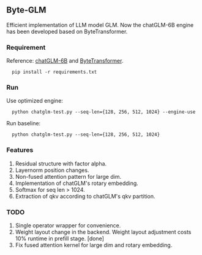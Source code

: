 ## Byte-GLM
  Efficient implementation of LLM model GLM. Now the chatGLM-6B engine has been developed based on ByteTransformer.

### Requirement
  Reference: [chatGLM-6B](https://github.com/THUDM/ChatGLM-6B) and [ByteTransformer](https://github.com/bytedance/ByteTransformer).
```
  pip install -r requirements.txt
```

### Run
  Use optimized engine: 
```
  python chatglm-test.py --seq-len={128, 256, 512, 1024} --engine-use
```
  Run baseline:
```
  python chatglm-test.py --seq-len={128, 256, 512, 1024}
```

### Features
  1. Residual structure with factor alpha.
  2. Layernorm position changes.
  3. Non-fused attention pattern for large dim. 
  4. Implementation of chatGLM's rotary embedding.
  5. Softmax for seq len > 1024.
  6. Extraction of qkv according to chatGLM's qkv partition.

### TODO
  1. Single operator wrapper for convenience. 
  2. Weight layout change in the backend. Weight layout adjustment costs 10% runtime in prefill stage. [done]
  3. Fix fused attention kernel for large dim and rotary embedding.
